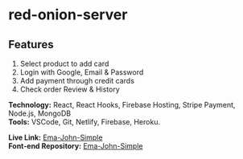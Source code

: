 # red-onion-server
## Features 
1. Select product to add card
2. Login with Google, Email & Password
3. Add payment through credit cards
4. Check order Review & History

**Technology:** React, React Hooks, Firebase Hosting, Stripe Payment, Node.js, MongoDB\
**Tools:** VSCode, Git, Netlify, Firebase, Heroku.

**Live Link:** [Ema-John-Simple](https://red-onion-e05b7.web.app/)\
**Font-end Repository:** [Ema-John-Simple](https://github.com/shahnewaz171/red-onion)

